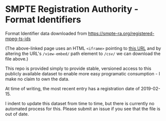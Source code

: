 # SMPTE Registration Authority - Format Identifiers
Format Identifier data downloaded from https://smpte-ra.org/registered-mpeg-ts-ids

(The above-linked page uses an HTML `<iframe>` pointing to [this URL](https://creator.zohopublic.com/smptezoho/mpeg-identifiers/view-embed/Public/tM1Yfh7hkrB5JdDHYzMwNpnVxZkPZATzETYDvnSAPsE1yrubWvq7epXUsCHxrzvCtJuPhF60fjdz3QmgsF00PvrMPfZMBqMPjweh) and by altering the URL's `/view-embed/` path element to `/csv/` we can download the file above.)

This repo is provided simply to provide stable, versioned access to this publicly available dataset to enable more easy programatic consumption - I make no claim to own the data.

At time of writing, the most recent entry has a registration date of 2019-02-15.

I indent to update this dataset from time to time, but there is currently no automated process for this.  Please submit an issue if you see that the file is out of date.
